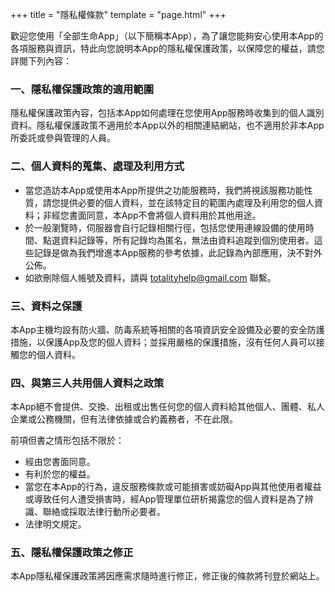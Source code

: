 +++
title = "隱私權條款"
template = "page.html"
+++

歡迎您使用「全部生命App」（以下簡稱本App），為了讓您能夠安心使用本App的各項服務與資訊，特此向您說明本App的隱私權保護政策，以保障您的權益，請您詳閱下列內容：

### 一、隱私權保護政策的適用範圍  

隱私權保護政策內容，包括本App如何處理在您使用App服務時收集到的個人識別資料。隱私權保護政策不適用於本App以外的相關連結網站，也不適用於非本App所委託或參與管理的人員。

### 二、個人資料的蒐集、處理及利用方式

*   當您造訪本App或使用本App所提供之功能服務時，我們將視該服務功能性質，請您提供必要的個人資料，並在該特定目的範圍內處理及利用您的個人資料；非經您書面同意，本App不會將個人資料用於其他用途。
*   於一般瀏覽時，伺服器會自行記錄相關行徑，包括您使用連線設備的使用時間、點選資料記錄等，所有記錄均為匿名，無法由資料追蹤到個別使用者。這些記錄是做為我們增進本App服務的參考依據，此記錄為內部應用，決不對外公佈。
*   如欲刪除個人帳號及資料，請與 totalityhelp@gmail.com 聯繫。

### 三、資料之保護

本App主機均設有防火牆、防毒系統等相關的各項資訊安全設備及必要的安全防護措施，以保護App及您的個人資料；並採用嚴格的保護措施，沒有任何人員可以接觸您的個人資料。

### 四、與第三人共用個人資料之政策

本App絕不會提供、交換、出租或出售任何您的個人資料給其他個人、團體、私人企業或公務機關，但有法律依據或合約義務者，不在此限。

前項但書之情形包括不限於：

*   經由您書面同意。
*   有利於您的權益。
*   當您在本App的行為，違反服務條款或可能損害或妨礙App與其他使用者權益或導致任何人遭受損害時，經App管理單位研析揭露您的個人資料是為了辨識、聯絡或採取法律行動所必要者。
*   法律明文規定。

### 五、隱私權保護政策之修正

本App隱私權保護政策將因應需求隨時進行修正，修正後的條款將刊登於網站上。
